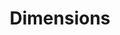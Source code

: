 ---
title: "Dimensions"
weight: 4
menu:
  guides:
    parent: "cloud_server"
    identifier: "cloud_dimensions"
    title: "Dimensions"
---